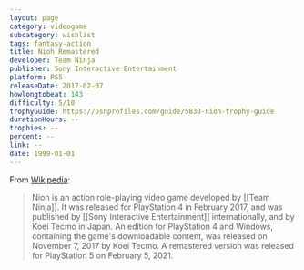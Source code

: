 ```yaml
---
layout: page
category: videogame
subcategory: wishlist
tags: fantasy-action
title: Nioh Remastered
developer: Team Ninja
publisher: Sony Interactive Entertainment
platform: PS5
releaseDate: 2017-02-07
howlongtobeat: 143
difficulty: 5/10
trophyGuide: https://psnprofiles.com/guide/5830-nioh-trophy-guide
durationHours: --
trophies: --
percent: --
link: --
date: 1999-01-01
---
```


From [Wikipedia](https://en.wikipedia.org/wiki/Nioh):

> Nioh is an action role-playing video game developed by [[Team Ninja]]. It was released for PlayStation 4 in February 2017, and was published by [[Sony Interactive Entertainment]] internationally, and by Koei Tecmo in Japan. An edition for PlayStation 4 and Windows, containing the game's downloadable content, was released on November 7, 2017 by Koei Tecmo. A remastered version was released for PlayStation 5 on February 5, 2021.
